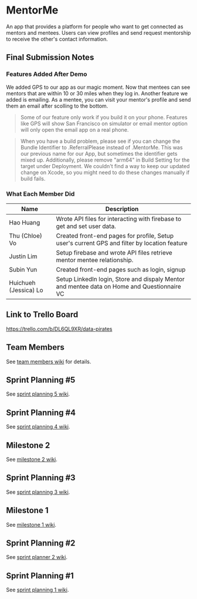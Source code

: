 
# MentorMe

An app that provides a platform for people who want to get connected as mentors and mentees. Users can view profiles and send request mentorship to receive the other's contact information.

## Final Submission Notes

### Features Added After Demo

We added GPS to our app as our magic moment. Now that mentees can see mentors that are within 10 or 30 miles when they log in. Another feature we added is emailing. As a mentee, you can visit your mentor's profile and send them an email after scolling to the bottom. 

> Some of our feature only work if you build it on your phone. Features like GPS will show San Francisco on simulator or email mentor option will only open the email app on a real phone.

> When you have a build problem, please see if you can change the Bundle Identifier to .ReferralPlease instead of .MentorMe. This was our previous name for our App, but sometimes the identifier gets mixed up. Additionally, please remove "arm64" in Build Setting for the target under Deployment. We couldn't find a way to keep our updated change on Xcode, so you might need to do these changes manually if build fails.

### What Each Member Did

| Name | Description |
|------|-------------|
| Hao Huang | Wrote API files for interacting with firebase to get and set user data. |
| Thu (Chloe) Vo | Created front-end pages for profile, Setup user's current GPS and filter by location feature |
| Justin Lim | Setup firebase and wrote API files retrieve mentor mentee relationship. |
| Subin Yun | Created front-end pages such as login, signup |
| Huichueh (Jessica) Lo	 | Setup LinkedIn login, Store and dispaly Mentor and mentee data on Home and Questionnaire VC|

## Link to Trello Board

https://trello.com/b/DL6QL9XR/data-pirates

## Team Members

See [team members wiki](https://github.com/narrator0/data-pirates-group-project/wiki/Team-Members) for details.

## Sprint Planning #5

See [sprint planning 5 wiki](https://github.com/narrator0/data-pirates-group-project/wiki/Sprint-Planning-5).

## Sprint Planning #4

See [sprint planning 4 wiki](https://github.com/narrator0/data-pirates-group-project/wiki/Sprint-Planning-4).

## Milestone 2

See [milestone 2 wiki](https://github.com/narrator0/data-pirates-group-project/wiki/Milestone-2).

## Sprint Planning #3

See [sprint planning 3 wiki](https://github.com/narrator0/data-pirates-group-project/wiki/Sprint-Planning-3).

## Milestone 1

See [milestone 1 wiki](https://github.com/narrator0/data-pirates-group-project/wiki/Milestone-1).

## Sprint Planning #2

See [sprint planner 2 wiki](https://github.com/narrator0/data-pirates-group-project/wiki/Sprint-Planning-2).

## Sprint Planning #1

See [sprint planning 1 wiki](https://github.com/narrator0/data-pirates-group-project/wiki/Sprint-Planning-1).

